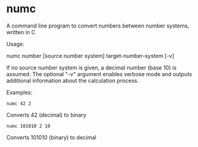 # numc
A command line program to convert numbers between number systems, written in C

Usage:

numc number [source number system] target-number-system [-v]

If no source number system is given, a decimal number (base 10) is assumed.
The optional "-v" argument enables verbose mode and outputs additional information about the calculation process.

Examples:

    numc 42 2    
Converts 42 (decimal) to binary    

    numc 101010 2 10    
Converts 101010 (binary) to decimal


